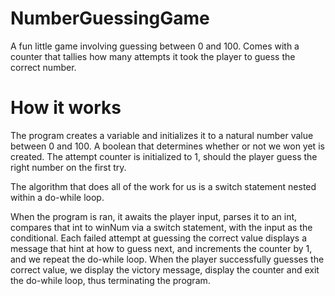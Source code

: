 # NumberGuessingGame
A fun little game involving guessing between 0 and 100. Comes with a counter that tallies how many attempts it took the player to guess the correct number.

# How it works
The program creates a variable and initializes it to a natural number value between 0 and 100. A boolean that determines whether or not we won yet is created. The attempt counter is initialized to 1, should the player guess the right number on the first try.

The algorithm that does all of the work for us is a switch statement nested within a do-while loop.

When the program is ran, it awaits the player input, parses it to an int, compares that int to winNum via a switch statement, with the input as the conditional. Each failed attempt at guessing the correct value displays a message that hint at how to guess next, and increments the counter by 1, and we repeat the do-while loop. When the player successfully guesses the correct value, we display the victory message, display the counter and exit the do-while loop, thus terminating the program.
